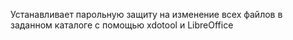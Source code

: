 Устанавливает парольную защиту на изменение всех файлов в заданном каталоге с помощью xdotool и LibreOffice
